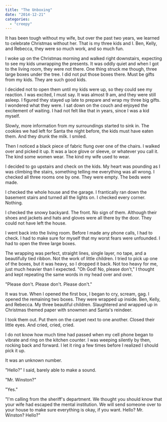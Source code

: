 ```yaml
---
title: "The Unboxing"
date: "2014-12-21"
categories: 
  - "creepy"
---
```


It has been tough without my wife, but over the past two years, we learned to celebrate Christmas without her. That is my three kids and I. Ben, Kelly, and Rebecca, they were so much work, and so much fun.

I woke up on the Christmas morning and walked right downstairs, expecting to see my kids unwrapping the presents. It was oddly quiet and when I got to the living room, they were not there. One thing struck me though, three large boxes under the tree. I did not put those boxes there. Must be gifts from my kids. They are such good kids.

I decided not to open them until my kids were up, so they could see my reaction. I was excited, I must say. It was almost 9 am, and they were still asleep. I figured they stayed up late to prepare and wrap my three big gifts. I wondered what they were. I sat down on the couch and enjoyed the excitement of waiting. I had not felt like that in years, since I was a kid myself.

Slowly, more information from my surroundings started to sink in. The cookies we had left for Santa the night before, the kids must have eaten them. And they drunk the milk. I smiled.

Then I noticed a black piece of fabric flung over one of the chairs. I walked over and picked it up. It was a lace glove or sleeve, or whatever you call it. The kind some women wear. The kind my wife used to wear.

I decided to go upstairs and check on the kids. My heart was pounding as I was climbing the stairs, something telling me everything was all wrong. I checked all three rooms one by one. They were empty. The beds were made.

I checked the whole house and the garage. I frantically ran down the basement stairs and turned all the lights on. I checked every corner. Nothing.

I checked the snowy backyard. The front. No sign of them. Although their shoes and jackets and hats and gloves were all there by the door. They could not have left the house.

I went back into the living room. Before I made any phone calls, I had to check. I had to make sure for myself that my worst fears were unfounded. I had to open the three large boxes.

The wrapping was perfect, straight lines, single layer, no tape, and a beautifully tied ribbon. Not the work of little children. I tried to pick up one of the boxes, but it was heavy, so I dropped it back. Not too heavy for me, just much heavier than I expected. "Oh God! No, please don't," I thought and kept repeating the same words in my head over and over.

"Please don't. Please don't. Please don't."

It was true. When I opened the first box, I began to cry, scream, gag. I opened the remaining two boxes. They were wrapped up inside. Ben, Kelly, and Rebecca. My three beautiful children. Slaughtered and wrapped up in Christmas themed paper with snowmen and Santa's reindeer.

I took them out. Put them on the carpet next to one another. Closed their little eyes. And cried, cried, cried.

I do not know how much time had passed when my cell phone began to vibrate and ring on the kitchen counter. I was weeping silently by then, rocking back and forward. I let it ring a few times before I realized I should pick it up.

It was an unknown number.

"Hello?" I said, barely able to make a sound.

"Mr. Winston?"

"Yes."

"I'm calling from the sheriff's department. We thought you should know that your wife had escaped the mental institution. We will send someone over to your house to make sure everything is okay, if you want. Hello? Mr. Winston? Hello?"
